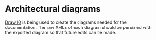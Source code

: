 # Architectural diagrams

[Draw IO](https://www.draw.io/) is being used to create the diagrams needed for the documentation. The raw XMLs of each diagram should be persisted with the
exported diagram so that future edits can be made.

